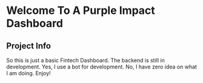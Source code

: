 # Welcome To A Purple Impact Dashboard

## Project Info

So this is just a basic Fintech Dashboard. The backend is still in development. Yes, I use a bot for development. No, I have zero idea on what I am doing. Enjoy!
